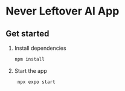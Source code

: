 # Never Leftover AI App

## Get started

1. Install dependencies

   ```bash
   npm install
   ```

2. Start the app

   ```bash
    npx expo start
   ```
